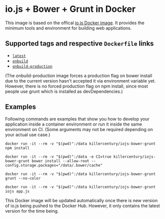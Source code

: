 # io.js + Bower + Grunt in Docker

This image is based on the offical [io.js Docker image](https://registry.hub.docker.com/_/iojs/). It provides the minimum tools and environment for building web applications.

## Supported tags and respective `Dockerfile` links
* [`latest`](https://github.com/killercentury/docker-iojs-bower-grunt/blob/master/Dockerfile)
* [`onbuild`](https://github.com/killercentury/docker-iojs-bower-grunt/blob/master/onbuild/Dockerfile)
* [`onbuild-production`](https://github.com/killercentury/docker-iojs-bower-grunt/blob/master/onbuild-production/Dockerfile)

(The onbuild-production image forces a production flag on bower install due to the current version hasn't accepted it via environment variable yet. However, there is no forced production flag on npm install, since most people use grunt which is installed as devDependencies.)

## Examples
Following commands are examples that show you how to develop your application inside a container environment or run it inside the same environment on CI. (Some arguments may not be required depending on your actual use case.)

```
docker run -it --rm -v "$(pwd)":/data killercentury/iojs-bower-grunt npm install
```

```
docker run -it --rm -v "$(pwd)":/data -e CI=true killercentury/iojs-bower-grunt bower install --allow-root --config.storage.packages="/data/.bower/cache"
```

```
docker run -it --rm -v "$(pwd)":/data killercentury/iojs-bower-grunt grunt --no-color
```

```
docker run -it --rm -v "$(pwd)":/data killercentury/iojs-bower-grunt iojs app.js
```

This Docker image will be updated automatically once there is new version of io.js being pushed to the Docker Hub. However, it only contains the latest version for the time being.
